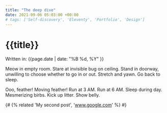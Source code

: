 ```yaml
---
title: "The deep dive"
date: 2021-09-06 05:03:00 +00:00
# tags: ['Self-discovery', 'Eleventy', 'Portfolio', 'Design']
---
```

<h1 class="page__title">{{title}}</h1>
Written in: {{page.date | date: "%B %d, %Y" }}

Meow in empty room. Stare at invisible bug on ceiling. Stand
in doorway, unwilling to choose whether to go in or out.
Stretch and yawn. Go back to sleep.

Ooo, feather! Moving feather! Run at 3 AM. Run at 6 AM.
Sleep during day. Mesmerizing birbs. Kick up litter.
Show belly.

{# {% related 'My second post', 'www.google.com' %} #}